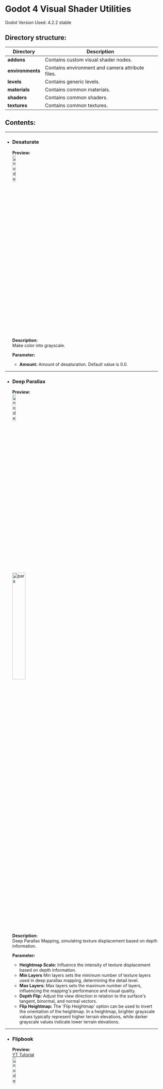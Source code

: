 # Godot 4 Visual Shader Utilities
Godot Version Used: 4.2.2 stable

## Directory structure:
| Directory | Description |
| --- | --- |
| **addons** | Contains custom visual shader nodes. |
| **environments** | Contains environment and camera attribute files. |
| **levels** | Contains generic levels. |
| **materials** | Contains common materials. |
| **shaders** | Contains common shaders. |
| **textures** | Contains common textures. |

## Contents:
---
 
- ### Desaturate
  **Preview:**  
  <img src="https://github.com/Kextex/Godot_4_Visual_Shader_Utilities/assets/114914897/ce7bb6c4-3359-46eb-b2c3-5a2728aede3d" alt="node" width="15%" height="15%">  

  **Description:**  
  Make color into grayscale.
  
  **Parameter:**  
  - **Amount:** Amount of desaturation. Default value is 0.0.

---

- ### Deep Parallax
  **Preview:**  
  <img src="https://github.com/Kextex/Godot_4_Visual_Shader_Utilities/assets/114914897/146d995b-c51c-48b2-964b-d897b1f9cd95" alt="node" width="15%" height="15%">  
  <img src="https://github.com/Kextex/Godot_4_Visual_Shader_Utilities/assets/114914897/65308165-031d-4410-babb-11f1cb72dfc6" alt="para" width="30%" height="30%">

  **Description:**  
  Deep Parallax Mapping, simulating texture displacement based on depth information.
  
  **Parameter:**
  - **Heightmap Scale:** Influence the intensity of texture displacement based on depth information.
  - **Min Layers** Min layers sets the minimum number of texture layers used in deep parallax mapping, determining the detail level.
  - **Max Layers:** Max layers sets the maximum number of layers, influencing the mapping's performance and visual quality.
  - **Depth Flip:** Adjust the view direction in relation to the surface's tangent, binormal, and normal vectors.
  - **Flip Heightmap:** The 'Flip Heightmap' option can be used to invert the orientation of the heightmap. In a heightmap, brighter grayscale values typically represent higher terrain elevations, while darker grayscale values indicate lower terrain elevations.

---

- ### Flipbook
  **Preview:**  
  [YT Tutorial](https://youtu.be/Ccmso1cfEIA)  
  <img src="https://github.com/Kextex/Godot_4_Visual_Shader_Utilities/assets/114914897/05e852ac-4ee5-4739-9901-0fb64217813e" alt="node" width="15%" height="15%">  
  <img src="https://github.com/Kextex/Godot_4_Visual_Shader_Utilities/assets/114914897/bdab5b70-f9cb-4da7-9159-1fe73d4ae10c" alt="para" width="30%" height="30%">

  **Description:**  
  Create flipbook animation.
  
  **Parameter:**
  - **Speed:** Controls the playback speed. (It has no effect when "Particle Anim" is enabled. The speed and offset for animation control are determined by the "Speed" and "Offset" parameters in the ParticleProcessMaterial's Animation section.)
  - **Lerpframe Data:** Data used for interpolating frames.
  - **InvertX, InvertY:** Inverts the X or Y axis of the UV.
  - **Limit Frames:** Toggle playback range limitation.
  - **Max Frame:** Specifies the maximum frame when "Limit Frames" is enabled.
  - **Anim Loop:** Determines whether to loop the animation when reaching the end of frames.
  - **Particle Anim:** Toggle the shader for particle animation. If the material does not receive data from ParticleProcessMaterial, the animation will appear frozen.
  - **Number of Columns:** Sets the number of columns based on the sprite.
  - **Number of Rows:** Sets the number of rows based on the sprite.
  
  **Preview:**  
  <img src="https://github.com/Kextex/Godot_4_Visual_Shader_Utilities/assets/114914897/fe8ccc7b-46e3-4e84-aab6-1085e9516d56" alt="node" width="15%" height="15%">  
  <img src="https://github.com/Kextex/Godot_4_Visual_Shader_Utilities/assets/114914897/736aa3a1-3893-47d8-8172-355d0b472aa2" alt="para" width="30%" height="30%">

  **Description:**  
  Interpolate frames of flipbook animation utilizing flow map.
  
  **Parameter:**
  - **Lerpframe Data:** Receiving lerpframe data from Flipbook output.
  - **Albedo:** Albedo texture.
  - **Flow map:** Flow map texture.
  - **Albedo:** Modify albedo color.
  - **Enable Flowmap:** Toggle frame interpolation.
  - **Flow Strength:** The intensity of the flow map's influence.

---

## Demo Scenes:

  <img src="https://github.com/Kextex/Godot_4_Visual_Shader_Utilities/assets/114914897/9ec0f94c-2b26-4291-9063-1556e46f8d3c" alt="para" width="50%" height="50%">
  <img src="https://github.com/Kextex/Godot_4_Visual_Shader_Utilities/assets/114914897/fa48543c-d71f-4244-909a-9f96721f6189" alt="para" width="50%" height="50%">
  

